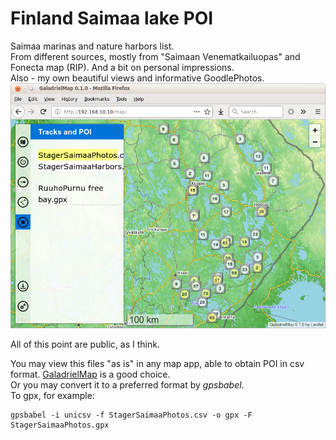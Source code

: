 # Finland Saimaa lake POI
Saimaa marinas and nature harbors list.<br>
From different sources, mostly from "Saimaan Venematkailuopas" and Fonecta map (RIP). And a bit on personal impressions.<br>
Also - my own beautiful views and informative GoodlePhotos.
 ![cover](screenshot.png)
 
 All of this point are public, as I think.

You may view this files "as is" in any map app, able to obtain POI in csv format. [GaladrielMap](https://github.com/VladimirKalachikhin/Galadriel-map/tree/master) is a good choice.<br>
Or you may convert it to a preferred format by *gpsbabel*.<br>
To gpx, for example:
```
gpsbabel -i unicsv -f StagerSaimaaPhotos.csv -o gpx -F StagerSaimaaPhotos.gpx
```


